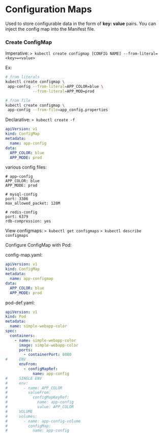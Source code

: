 # Configuration Maps
Used to store configurable data in the
form of **key: value** pairs.
You can inject the config map into the Manifest file.

### Create ConfigMap
Imperative:
`> kubectl create configmap [CONFIG NAME] --from-literal=<key>=<value>`

Ex:
```bash
# from literals
kubectl create configmap \
 app-config --from-literal=APP_COLOR=blue \
            --from-literal=APP_MOD=prod

# from file
kubectl create configmap \
 app-config --from-file=app_config.properties
```



Declarative:
`> kubectl create -f`

```yaml
apiVersion: v1
kind: ConfigMap
metadata:
  name: app-config
data:
  APP_COLOR: blue
  APP_MODE: prod
```

various config files:
```
# app-config
APP_COLOR: blue
APP_MODE: prod

# mysql-config
port: 3306
max_allowed_packet: 128M

# redis-config
port: 6379
rdb-compression: yes
```

View configmaps:
`> kubectl get configmaps`
`> kubectl describe configmaps`

Configure ConfigMap with Pod:

config-map.yaml:
```yaml
apiVersion: v1
kind: ConfigMap
metadata:
  name: app-configmap
data:
  APP_COLOR: blue
  APP_MODE: prod
```

pod-def.yaml:
```yaml
apiVersion: v1
kind: Pod
metadata:
  name: simple-webapp-color
spec:
  containers:
    - name: simple-webapp-color
      image: simple-webapp-color
      ports:
        - containerPort: 8080
#     ENV
      envFrom:
        - configMapRef:
            name: app-config
#     SINGLE ENV
#     env:
#       - name: APP_COLOR
#         valueFrom:
#           configMapKeyRef:
#             name: app-config
#             value: APP_COLOR
#     VOLUME
#     volumes:
#       - name: app-config-volume
#         configMap:
#           name: app-config
```